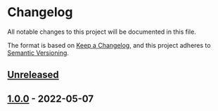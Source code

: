 # Changelog

All notable changes to this project will be documented in this file.

The format is based on [Keep a Changelog](https://keepachangelog.com/en/1.0.0/),
and this project adheres to [Semantic Versioning](https://semver.org/spec/v2.0.0.html).

## [Unreleased]

## [1.0.0] - 2022-05-07

[Unreleased]: https://github.com/malobre/de_env/compare/v1.0.0...HEAD
[1.0.0]: https://github.com/malobre/de_env/releases/tag/v1.0.0
